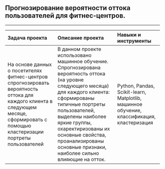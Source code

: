 ## Прогнозирование вероятности оттока пользователей для фитнес-центров.

_________________________________________________________________________________________________________________________________________________


| **Задача проекта** | **Описание проекта** | **Навыки и инструменты** |
|:--- |:--- |:--- |
|На основе данных о посетителях фитнес-центров спрогнозировать вероятность оттока для каждого клиента в следующем месяце,<br>сформировать с помощью кластеризации портреты пользователей|В данном проекте использовано машинное обучение.<br>Спрогнозирована вероятность оттока (на уровне следующего месяца) для каждого клиента: сформированы типичные портреты пользователей, выделены наиболее яркие группы, охаректиризованы их основные свойства, проанализированы основные признаки, наиболее сильно влияющие на отток.|Python, Pandas,<br>Scikit-learn, Matplotlib, машинное обучение, классификация, кластеризация|